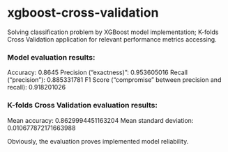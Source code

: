 # xgboost-cross-validation
Solving classification problem by XGBoost model implementation; K-folds Cross Validation application for relevant performance metrics accessing. 

### Model evaluation results:
Accuracy: 0.8645
Precision (“exactness)”: 0.953605016
Recall (“precision”): 0.885331781
F1 Score (“compromise” between precision and recall): 0.918201026

### K-folds Cross Validation evaluation results:
Mean accuracy: 0.8629994451163204
Mean standard deviation: 0.010677872171663988

Obviously, the evaluation proves implemented model reliability.


